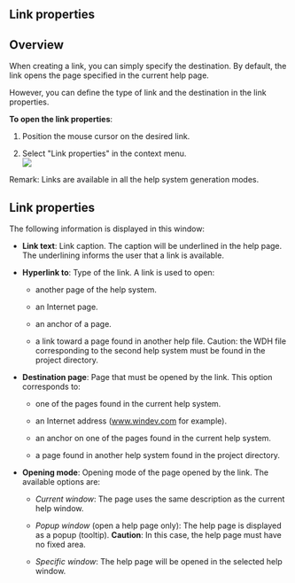 
## Link properties
			



<a name="NOTE1"></a>
<a name="NOTE1_1"></a>


## Overview
<a name="overview_ELTTEXTE000115"></a>
When creating a link, you can simply specify the destination. By default, the link opens the page specified in the current help page.

However, you can define the type of link and the destination in the link properties.

**To open the link properties**:

1. Position the mouse cursor on the desired link.

2. Select "Link properties" in the context menu.  <br>![](https://doc.pcsoft.fr/en-US/images/image.awp?langid=3&name=proprieteLien.gif)





Remark: Links are available in all the help system generation modes. 

<a name="NOTE2"></a>
<a name="NOTE2_1"></a>


## Link properties
<a name="link_properties_ELTTEXTE000139"></a>
The following information is displayed in this window:

- **Link text**: Link caption. The caption will be underlined in the help page. The underlining informs the user that a link is available.

- **Hyperlink to**: Type of the link. A link is used to open:

	- another page of the help system.

	- an Internet page.

	- an anchor of a page.

	- a link toward a page found in another help file. Caution: the WDH file corresponding to the second help system must be found in the project directory.




- **Destination page**: Page that must be opened by the link. This option corresponds to:

	- one of the pages found in the current help system.

	- an Internet address (www.windev.com for example).
			

	- an anchor on one of the pages found in the current help system.

	- a page found in another help system found in the project directory.




- **Opening mode**: Opening mode of the page opened by the link. The available options are:

	- *Current window*: The page uses the same description as the current help window.

	- *Popup window* (open a help page only): The help page is displayed as a popup (tooltip). 
			**Caution**: In this case, the help page must have no fixed area.

	- *Specific window*: The help page will be opened in the selected help window.








